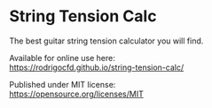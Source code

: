 # String Tension Calc

The best guitar string tension calculator you will find.

Available for online use here:  
https://rodrigocfd.github.io/string-tension-calc/

Published under MIT license:  
https://opensource.org/licenses/MIT

